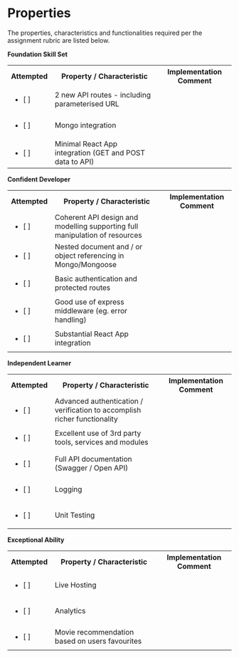 # Properties

The properties, characteristics and functionalities required per the assignment rubric are listed below.

**Foundation Skill Set**
<table>
    <tr>
        <th>
            Attempted
        </th>
        <th>
            Property / Characteristic
        </th>
        <th>
            Implementation Comment
        </th>
    </tr>
    <tr>
        <td>
            <ul>
                <li>[ ] </li>
            </ul>
        </td>
        <td>
            2 new API routes - including parameterised URL
        </td>
        <td>&nbsp</td>
    </tr>
    <tr>
        <td>
            <ul>
                <li>[ ] </li>
            </ul>
        </td>
        <td>Mongo integration</td>
        <td>&nbsp</td>
    </tr>
    <tr>
        <td>
            <ul>
                <li>[ ] </li>
            </ul>
        </td>
        <td>Minimal React App integration (GET and POST data to API)</td>
        <td>&nbsp</td>
    </tr>
</table>


**Confident Developer**
<table>
    <tr>
        <th>
            Attempted
        </th>
        <th>
            Property / Characteristic
        </th>
        <th>
            Implementation Comment
        </th>
    </tr>
    <tr>
        <td>
            <ul>
                <li>[ ] </li>
            </ul>
        </td>
        <td>
            Coherent API design and modelling supporting full manipulation of resources
        </td>
        <td>
        </td>
    </tr>
    <tr>
        <td>
            <ul>
                <li>[ ] </li>
            </ul>
        </td>
        <td>
            Nested document and / or object referencing in Mongo/Mongoose
        </td>
        <td>
        </td>
    </tr>
    <tr>
        <td>
            <ul>
                <li>[ ] </li>
            </ul>
        </td>
        <td>Basic authentication and protected routes</td>
        <td></td>
    </tr>
    <tr>
        <td>
            <ul>
                <li>[ ] </li>
            </ul>
        </td>
        <td>Good use of express middleware (eg. error handling)</td>
        <td></td>
    </tr>
    <tr>
        <td>
            <ul>
                <li>[ ] </li>
            </ul>
        </td>
        <td>Substantial React App integration</td>
        <td></td>
    </tr>
</table>

**Independent Learner**
<table>
    <tr>
        <th>
            Attempted
        </th>
        <th>
            Property / Characteristic
        </th>
        <th>
            Implementation Comment
        </th>
    </tr>
    <tr>
        <td>
            <ul>
                <li>[ ] </li>
            </ul>
        </td>
        <td>Advanced authentication / verification to accomplish richer functionality</td>
        <td></td>
    </tr>
    <tr>
        <td>
            <ul>
                <li>[ ] </li>
            </ul>
        </td>
        <td>Excellent use of 3rd party tools, services and modules</td>
        <td></td>
    </tr>
    <tr>
        <td>
            <ul>
                <li>[ ] </li>
            </ul>
        </td>
        <td>Full API documentation (Swagger / Open API)</td>
        <td></td>
    </tr>
    <tr>
        <td>
            <ul>
                <li>[ ] </li>
            </ul>
        </td>
        <td>Logging</td>
        <td></td>
    </tr>
    <tr>
        <td>
            <ul>
                <li>[ ] </li>
            </ul>
        </td>
        <td>Unit Testing</td>
        <td></td>
    </tr>
</table>

**Exceptional Ability**
<table>
    <tr>
        <th>
            Attempted
        </th>
        <th>
            Property / Characteristic
        </th>
        <th>
            Implementation Comment
        </th>
    </tr>
    <tr>
        <td>
            <ul>
                <li>[ ] </li>
            </ul>
        </td>
        <td>Live Hosting</td>
        <td></td>
    </tr>
    <tr>
        <td>
            <ul>
                <li>[ ] </li>
            </ul>
        </td>
        <td>Analytics</td>
        <td></td>
    </tr>
    <tr>
        <td>
            <ul>
                <li>[ ] </li>
            </ul>
        </td>
        <td>Movie recommendation based on users favourites</td>
        <td></td>
    </tr>
</table>

